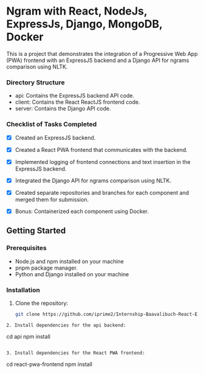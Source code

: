 # Ngram with React, NodeJs, ExpressJs, Django, MongoDB, Docker 

This is a project that demonstrates the integration of a Progressive Web App (PWA) frontend with an ExpressJS backend and a Django API for ngrams comparison using NLTK.

### Directory Structure
- api: Contains the ExpressJS backend API code.
- client: Contains the React ReactJS frontend code.
- server: Contains the Django API code.

### Checklist of Tasks Completed

- [x] Created an ExpressJS backend.
- [x] Created a React PWA frontend that communicates with the backend.
- [x] Implemented logging of frontend connections and text insertion in the ExpressJS backend.
- [x] Integrated the Django API for ngrams comparison using NLTK.
- [x] Created separate repositories and branches for each component and merged them for submission.
- [x] Bonus: Containerized each component using Docker.


## Getting Started

### Prerequisites

- Node.js and npm installed on your machine
- pnpm package manager. 
- Python and Django installed on your machine

### Installation

1. Clone the repository:

   ```bash
   git clone https://github.com/iprime2/Internship-Baavalibuch-React-Express-django
  ```
2. Install dependencies for the api backend:

  ```
  cd api
  npm install
  ```

3. Install dependencies for the React PWA frontend:

  ```
  cd react-pwa-frontend
  npm install
  ```

